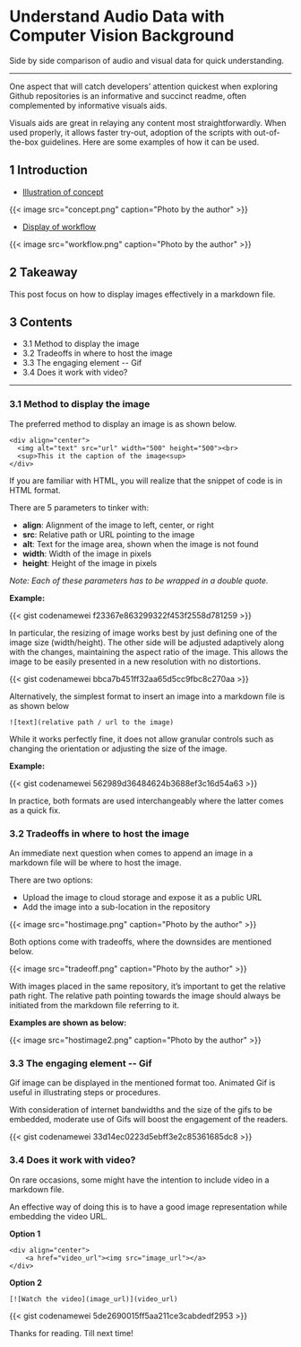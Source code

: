 # Understand Audio Data with Computer Vision Background


Side by side comparison of audio and visual data for quick understanding.

---

<!--more-->

One aspect that will catch developers’ attention quickest when exploring Github repositories is an informative and succinct readme, often complemented by informative visuals aids.

Visuals aids are great in relaying any content most straightforwardly. When used properly, it allows faster try-out, adoption of the scripts with out-of-the-box guidelines. Here are some examples of how it can be used.

## 1 Introduction

- [Illustration of concept](https://github.com/codenamewei/pydata-science-playground/blob/main/notebooks/markdown/readme.md)

{{< image src="concept.png" caption="Photo by the author" >}}

- [Display of workflow](https://github.com/codenamewei/pydata-science-playground/blob/main/notebooks/markdown/markdown_guidelines.ipynb)

{{< image src="workflow.png" caption="Photo by the author" >}}

## 2 Takeaway

This post focus on how to display images effectively in a markdown file.

## 3 Contents

- 3.1 Method to display the image
- 3.2 Tradeoffs in where to host the image
- 3.3 The engaging element -- Gif
- 3.4 Does it work with video?

---

### 3.1 Method to display the image

The preferred method to display an image is as shown below.

```
<div align="center">
  <img alt="text" src="url" width="500" height="500"><br>
  <sup>This it the caption of the image<sup>
</div>
```

If you are familiar with HTML, you will realize that the snippet of code is in HTML format.

There are 5 parameters to tinker with:

- **align**: Alignment of the image to left, center, or right
- **src**: Relative path or URL pointing to the image
- **alt**: Text for the image area, shown when the image is not found
- **width**: Width of the image in pixels
- **height**: Height of the image in pixels

_Note: Each of these parameters has to be wrapped in a double quote._

**Example:**

{{< gist codenamewei f23367e863299322f453f2558d781259 >}}

In particular, the resizing of image works best by just defining one of the image size (width/height). The other side will be adjusted adaptively along with the changes, maintaining the aspect ratio of the image. This allows the image to be easily presented in a new resolution with no distortions.

{{< gist codenamewei bbca7b451ff32aa65d5cc9fbc8c270aa >}}

Alternatively, the simplest format to insert an image into a markdown file is as shown below

`![text](relative path / url to the image)`

While it works perfectly fine, it does not allow granular controls such as changing the orientation or adjusting the size of the image.

**Example:**

{{< gist codenamewei 562989d36484624b3688ef3c16d54a63 >}}

In practice, both formats are used interchangeably where the latter comes as a quick fix.

### 3.2 Tradeoffs in where to host the image

An immediate next question when comes to append an image in a markdown file will be where to host the image.

There are two options:

- Upload the image to cloud storage and expose it as a public URL
- Add the image into a sub-location in the repository

{{< image src="hostimage.png" caption="Photo by the author" >}}

Both options come with tradeoffs, where the downsides are mentioned below.

{{< image src="tradeoff.png" caption="Photo by the author" >}}

With images placed in the same repository, it’s important to get the relative path right. The relative path pointing towards the image should always be initiated from the markdown file referring to it.

**Examples are shown as below:**

{{< image src="hostimage2.png" caption="Photo by the author" >}}

### 3.3 The engaging element -- Gif

Gif image can be displayed in the mentioned format too. Animated Gif is useful in illustrating steps or procedures.

With consideration of internet bandwidths and the size of the gifs to be embedded, moderate use of Gifs will boost the engagement of the readers.

{{< gist codenamewei 33d14ec0223d5ebff3e2c85361685dc8 >}}

### 3.4 Does it work with video?

On rare occasions, some might have the intention to include video in a markdown file.

An effective way of doing this is to have a good image representation while embedding the video URL.

**Option 1**

```
<div align="center">
    <a href="video_url"><img src="image_url"></a>
</div>
```

**Option 2**

`[![Watch the video](image_url)](video_url)`

{{< gist codenamewei 5de2690015ff5aa211ce3cabdedf2953 >}}

Thanks for reading. Till next time!

